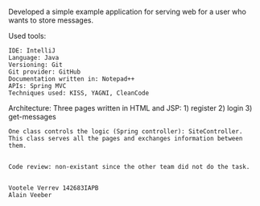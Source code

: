 Developed a simple example application for serving web for a user who wants to store messages.

Used tools:

	IDE: IntelliJ
	Language: Java
	Versioning: Git
	Git provider: GitHub
	Documentation written in: Notepad++
	APIs: Spring MVC
	Techniques used: KISS, YAGNI, CleanCode
	
Architecture:
	Three pages written in HTML and JSP:
		1) register
		2) login
		3) get-messages
		
	One class controls the logic (Spring controller): SiteController.
	This class serves all the pages and exchanges information between
	them.


	Code review: non-existant since the other team did not do the task.
	
	
	Vootele Verrev 142683IAPB
	Alain Veeber

